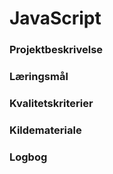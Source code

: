 # JavaScript

### Projektbeskrivelse

### Læringsmål

### Kvalitetskriterier

### Kildemateriale

### Logbog
